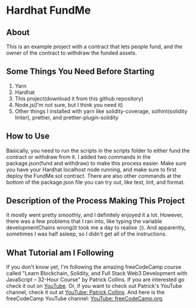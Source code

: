 # Hardhat FundMe

## About
This is an example project with a contract that lets people fund, and the owner of the contract to withdraw the funded assets.

## Some Things You Need Before Starting
1. Yarn
2. Hardhat
3. This project(download it from this github repository)
4. Node.js(I'm not sure, but I think you need it)
5. Other things I installed with yarn like solidity-coverage, solhint(solidity linter), prettier, and prettier-plugin-solidity

## How to Use
Basically, you need to run the scripts in the scripts folder to either fund the contract or withdraw from it.
I added two commands in the package.json(fund and withdraw) to make this process easier. Make sure you have your Hardhat localhost node running, and make sure to first deploy the FundMe.sol contract. There are also other commands at the bottom of the package.json file you can try out, like test, lint, and format. 

## Description of the Process Making This Project
It mostly went pretty smoothly, and I definitely enjoyed it a lot. However, there was a few problems that I ran into, like typing the variable developmentChains wrong(it took me a day to realise :)). And apparently, sometimes I was half asleep, so I didn't get all of the instructions.

## What Tutorial am I Following
If you don't know yet, I'm following the amazing freeCodeCamp course called "Learn Blockchain, Solidity, and Full Stack Web3 Development with JavaScript – 32-Hour Course" by Patrick Collins. If you are interested go check it out on [YouTube](https://www.youtube.com/watch?v=gyMwXuJrbJQ "YouTube Video"). Or, if you want to check out Patrick's YouTube channel, check it out at [YouTube: Patrick Collins](https://www.youtube.com/@PatrickAlphaC "YouTube Channel"). And here is the freeCodeCamp YouTube channel: [YouTube: freeCodeCamp.org](https://www.youtube.com/@freecodecamp "YouTube Channel").